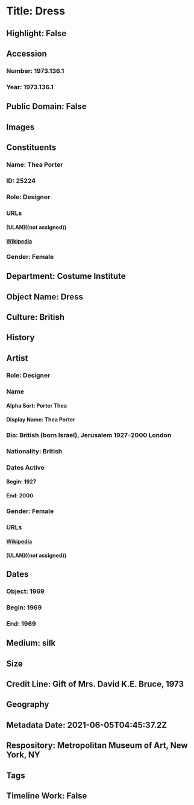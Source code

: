 # Title: Dress
## Highlight: False
## Accession
### Number: 1973.136.1
### Year: 1973.136.1
## Public Domain: False
## Images
## Constituents
### Name: Thea Porter
### ID: 25224
### Role: Designer
### URLs
#### [ULAN]((not assigned))
#### [Wikipedia](https://www.wikidata.org/wiki/Q17199161)
### Gender: Female
## Department: Costume Institute
## Object Name: Dress
## Culture: British
## History
## Artist
### Role: Designer
### Name
#### Alpha Sort: Porter Thea
#### Display Name: Thea Porter
### Bio: British (born Israel), Jerusalem 1927–2000 London
### Nationality: British
### Dates Active
#### Begin: 1927
#### End: 2000
### Gender: Female
### URLs
#### [Wikipedia](https://www.wikidata.org/wiki/Q17199161)
#### [ULAN]((not assigned))
## Dates
### Object: 1969
### Begin: 1969
### End: 1969
## Medium: silk
## Size
## Credit Line: Gift of Mrs. David K.E. Bruce, 1973
## Geography
## Metadata Date: 2021-06-05T04:45:37.2Z
## Respository: Metropolitan Museum of Art, New York, NY
## Tags
## Timeline Work: False